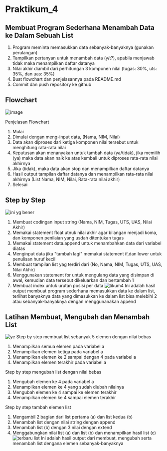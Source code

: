 # Praktikum_4
## Membuat Program Sederhana Menambah Data ke Dalam Sebuah List
1. Program meminta memasukkan data sebanyak-banyaknya (gunakan perulangan)
2. Tampilkan pertanyan untuk menambah data (y/t?), apabila menjawab tidak maka menampilkan daftar datanya
3. Nilai akhir diambil dari perhitungan 3 komponen nilai (tugas: 30%, uts: 35%, dan uas: 35%)
4. Buat flowchart dan penjelasannya pada README.md
5. Commit dan push repository ke github
## Flowchart
![image](https://user-images.githubusercontent.com/115929351/203556776-16b294b1-793c-4209-adc3-82e87471e7db.png)

Penjelasan Flowchart
1. Mulai
2. Dimulai dengan meng-input data, (Nama, NIM, Nilai)
3. Data akan diproses dari ketiga komponen nilai tersebut untuk menghitung rata-rata nilai
4. Keputusan akan menanyakan untuk tambah data (ya/tidak), jika memilih (ya) maka data akan naik ke atas kembali untuk diproses rata-rata nilai akhirnya
5. Jika (tidak), maka data akan stop dan menampilkan daftar datanya
6. Hasil output tampilan daftar datanya dan menampilkan rata-rata nilai akhirnya (List Nama, NIM, Nilai, Rata-rata nilai akhir)
7. Selesai
## Step by Step
![ini yg bener](https://user-images.githubusercontent.com/115929351/203557019-605520fd-0c07-46a3-9f44-2141482c2b4b.png)
1. Membuat codingan input string (Nama, NIM, Tugas, UTS, UAS, Nilai Akhir)
2. Memakai statement float utnuk nilai akhir agar bilangan menjadi koma, dan komponen penilaian yang usdah ditentukan tugas
3. Memakai statement data.append untuk menambahkan data dari variabel diatas
3. Menginput data jika "tambah lagi" memakai statement if,dan lower untuk penulisan huruf kecil
4. Membuat tampilan list yag terdiri dari (No, Nama, NIM, Tugas, UTS, UAS, Nilai Akhir)
5. Menggunakan statement for untuk mengulang data yang disimpan di awal, kemudian data tersebut dikeluarkan dan bertambah 1
6. Membuat index untuk urutan posisi per data
![tikum4](https://user-images.githubusercontent.com/115929351/203560213-42e2800b-9229-4a82-ae87-b67959a72fc3.png)
Ini adalah hasil output membuat program sederhana memasukkan data ke dalam list, terlihat banyaknya data yang dimasukkan ke dalam list bisa melebihi 2 atau sebanyak-banyaknya dengan menggunanakan append
## Latihan Membuat, Mengubah dan Menambah List
![ye](https://user-images.githubusercontent.com/115929351/203562424-c56c03b5-30a3-43e2-9107-b669747674e6.png)
Step by step membuat list sebanyak 5 elemen dengan nilai bebas
1. Menampilkan semua elemen pada variabel a
2. Menampilkan elemen ketiga pada variabel a
3. Menampilkan elemen ke 2 sampai dengan 4 pada variabel a
4. Menampilkan elemen terakhir pada variabel a

Step by step mengubah list dengan nilai bebas
1. Mengubah elemen ke 4 pada variabel a
2. Menampilkan elemen ke 4 yang sudah diubah nilainya
3. Mengubah elemen ke 4 sampai ke elemen terakhir
4. Menampilkan elemen ke 4 sampai elemen terakhir

Step by step tambah elemen list
1. Mengambil 2 bagian dari list pertama (a) dan list kedua (b)
2. Menambah list dengan nilai string dengan append
3. Menambah list (b) dengan 3 nilai dengan extend
4. Menggabungkan nilai list (a) dan list (b) dan menampilkan hasil list (c)
![terbaru list](https://user-images.githubusercontent.com/115929351/203563963-e390751d-5acc-4a82-9b12-fd1bd5d9a0f2.png)
Ini adalah hasil output dari membuat, mengubah serta menambah list dengana elemen sebanyak-banyaknya
